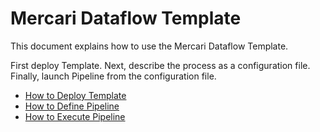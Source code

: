 # Mercari Dataflow Template

This document explains how to use the Mercari Dataflow Template.

First deploy Template. Next, describe the process as a configuration file. Finally, launch Pipeline from the configuration file.

* [How to Deploy Template](deploy/README.md)
* [How to Define Pipeline](config/README.md)
* [How to Execute Pipeline](exec/README.md)

